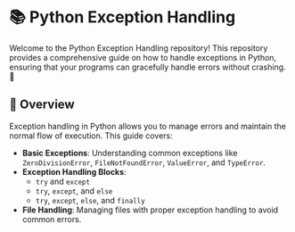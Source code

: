 # 📚 Python Exception Handling

Welcome to the Python Exception Handling repository! This repository provides a comprehensive guide on how to handle exceptions in Python, ensuring that your programs can gracefully handle errors without crashing. 🚀

## 📝 Overview

Exception handling in Python allows you to manage errors and maintain the normal flow of execution. This guide covers:

- **Basic Exceptions**: Understanding common exceptions like `ZeroDivisionError`, `FileNotFoundError`, `ValueError`, and `TypeError`.
- **Exception Handling Blocks**:
  - `try` and `except`
  - `try`, `except`, and `else`
  - `try`, `except`, `else`, and `finally`
- **File Handling**: Managing files with proper exception handling to avoid common errors.


